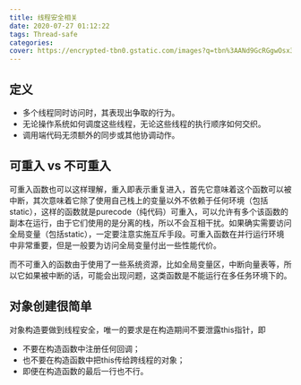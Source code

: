 ```yaml
---
title: 线程安全相关
date: 2020-07-27 01:12:22
tags: Thread-safe
categories:
cover: https://encrypted-tbn0.gstatic.com/images?q=tbn%3AANd9GcRGgwOsx3UW-BNAUo7p770__27WOKfa-OUXnQ&usqp=CAU
---
```

<meta name="referrer" content="no-referrer" />

## 定义

- 多个线程同时访问时，其表现出争取的行为。
- 无论操作系统如何调度这些线程，无论这些线程的执行顺序如何交织。
- 调用端代码无须额外的同步或其他协调动作。



## 可重入 vs 不可重入

可重入函数也可以这样理解，重入即表示重复进入，首先它意味着这个函数可以被中断，其次意味着它除了使用自己栈上的变量以外不依赖于任何环境（包括static），这样的函数就是purecode（纯代码）可重入，可以允许有多个该函数的副本在运行，由于它们使用的是分离的栈，所以不会互相干扰。如果确实需要访问全局变量（包括static），一定要注意实施互斥手段。可重入函数在并行运行环境中非常重要，但是一般要为访问全局变量付出一些性能代价。

而不可重入的函数由于使用了一些系统资源，比如全局变量区，中断向量表等，所以它如果被中断的话，可能会出现问题，这类函数是不能运行在多任务环境下的。



## 对象创建很简单

对象构造要做到线程安全，唯一的要求是在构造期间不要泄露this指针，即

- 不要在构造函数中注册任何回调；
- 也不要在构造函数中把this传给跨线程的对象；
- 即便在构造函数的最后一行也不行。